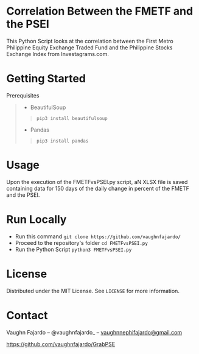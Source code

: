 # Correlation Between the FMETF and the PSEI

This Python Script looks at the correlation between the First Metro Philippine Equity Exchange Traded Fund and the Philippine Stocks Exchange Index from Investagrams.com. 

# Getting Started
Prerequisites
> * BeautifulSoup
>>`pip3 install beautifulsoup`
> * Pandas
>>`pip3 install pandas`



# Usage
Upon the execution of the FMETFvsPSEI.py script, aN XLSX file is saved containing data for 150 days of the daily change in percent of the FMETF and the PSEI. 


# Run Locally
* Run this command `git clone https://github.com/vaughnfajardo/`
* Proceed to the repository's folder `cd FMETFvsPSEI.py`
* Run the Python Script `python3 FMETFvsPSEI.py`

# License
Distributed under the MIT License. See `LICENSE` for more information.

# Contact
Vaughn Fajardo – @vaughnfajardo_ – vaughnnephifajardo@gmail.com


https://github.com/vaughnfajardo/GrabPSE




